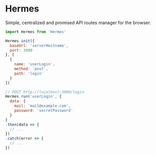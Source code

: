 # Hermes

Simple, centralized and promised API routes manager for the browser.

```javascript
import Hermes from 'Hermes'

Hermes.init({
  baseUrl: 'serverHostname',
  port: 3000
}, [
  {
    name: 'userLogin',
    method: 'post',
    path: 'login'
  }
])

// POST http://localhost:3000/login
Hermes.run('userLogin', {
  data: {
    mail: 'mail@example.com',
    password: 'secretPassword'
  }
}
.then(data => {
  // ...
})
.catch(error => {
  // ...
})
```
